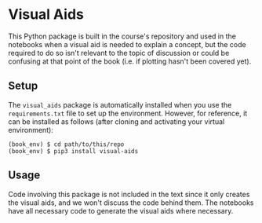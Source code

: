 # Visual Aids

This Python package is built in the course's repository and used in the notebooks when a visual aid is needed to explain a concept, but the code required to do so isn't relevant to the topic of discussion or could be confusing at that point of the book (i.e. if plotting hasn't been covered yet).

## Setup
The `visual_aids` package is automatically installed when you use the `requirements.txt` file to set up the environment. However, for reference, it can be installed as follows (after cloning and activating your virtual environment):

```shell
(book_env) $ cd path/to/this/repo
(book_env) $ pip3 install visual-aids
```

## Usage
Code involving this package is not included in the text since it only creates the visual aids, and we won't discuss the code behind them. The notebooks have all necessary code to generate the visual aids where necessary.
